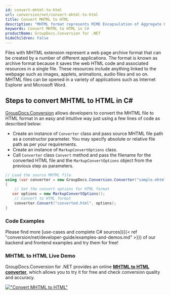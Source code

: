 ```yaml
---
id: convert-mhtml-to-html
url: conversion/net/convert-mhtml-to-html
title: Convert MHTML to HTML
description: "MHTML format represents MIME Encapsulation of Aggregate HTML with .mhtml extension. Learn how to convert MHTML to HTML file programmatically in C# language using GroupDocs.Conversion for .NET library."
keywords: Convert MHTML to HTML in C#
productName: GroupDocs.Conversion for .NET
hideChildren: False
---
```


Files with MHTML extension represent a web page archive format that can be created by a number of different applications. The format is known as archive format because it saves the web HTML code and associated resources in a single file. These resources include anything linked to the webpage such as images, applets, animations, audio files and so on. MHTML files can be opened in a variety of applications such as Internet Explorer and Microsoft Word.

## Steps to convert MHTML to HTML in C#

[GroupDocs.Conversion](https://products.groupdocs.com/conversion/net) allows developers to convert the MHTML file to HTML format in an easy and intuitive way just using a few lines of code as described below:

* Create an instance of `Converter` class and pass source MHTML file path as a constructor parameter. You may specify absolute or relative file path as per your requirements. 
* Create an instance of `MarkupConvertOptions` class.
* Call `Converter` class `Convert` method and pass the filename for the converted HTML file and the `MarkupConvertOptions` object from the previous step as parameters.

```csharp
// Load the source MHTML file
using (var converter = new GroupDocs.Conversion.Converter("sample.mhtml"))
{
    // Set the convert options for HTML format
   var options = new MarkupConvertOptions();
    // Convert to HTML format
    converter.Convert("converted.html", options);
}
```

### Code Examples

Please find more [use-cases and complete C# sources]({{< ref "conversion/net/developer-guide/examples-and-demos.md" >}}) of our backend and frontend examples and try them for free!

### MHTML to HTML Live Demo

GroupDocs.Conversion for .NET provides an online [**MHTML to HTML converter**](https://products.groupdocs.app/conversion/mhtml-to-html), which allows you to try it for free and check conversion quality and accuracy.

[!["Convert MHTML to HTML"](conversion/net/images/convert-to-html/convert-mhtml-to-html.png)](https://products.groupdocs.app/conversion/mhtml-to-html)
